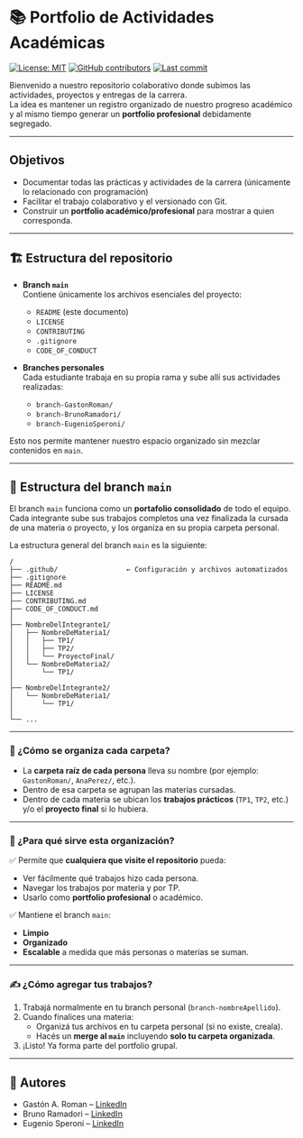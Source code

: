 # 📚 Portfolio de Actividades Académicas

[![License: MIT](https://img.shields.io/badge/License-MIT-yellow.svg)](./LICENSE)
[![GitHub contributors](https://img.shields.io/github/contributors/NewDoge23/AS_ORT_08-25)](https://github.com/NewDoge23/AS_ORT_08-25/graphs/contributors)
[![Last commit](https://img.shields.io/github/last-commit/NewDoge23/AS_ORT_08-25)](https://github.com/NewDoge23/AS_ORT_08-25/commits/main)

Bienvenido a nuestro repositorio colaborativo donde subimos las actividades, proyectos y entregas de la carrera.  
La idea es mantener un registro organizado de nuestro progreso académico y al mismo tiempo generar un **portfolio profesional** debidamente segregado.

---

## Objetivos

- Documentar todas las prácticas y actividades de la carrera (únicamente lo relacionado con programación)
- Facilitar el trabajo colaborativo y el versionado con Git.
- Construir un **portfolio académico/profesional** para mostrar a quien corresponda.

---

## 🏗️ Estructura del repositorio

- **Branch `main`**  
  Contiene únicamente los archivos esenciales del proyecto:
    - `README` (este documento)
    - `LICENSE`
    - `CONTRIBUTING`
    - `.gitignore`
    - `CODE_OF_CONDUCT`


- **Branches personales**  
  Cada estudiante trabaja en su propia rama y sube allí sus actividades realizadas:
    - `branch-GastonRoman/`
    - `branch-BrunoRamadori/`
    - `branch-EugenioSperoni/`

Esto nos permite mantener nuestro espacio organizado sin mezclar contenidos en `main`.

---

## 📁 Estructura del branch `main`

El branch `main` funciona como un **portafolio consolidado** de todo el equipo.  
Cada integrante sube sus trabajos completos una vez finalizada la cursada de una materia o proyecto, y los organiza en su propia carpeta personal.

La estructura general del branch `main` es la siguiente:

```plaintext
/
├── .github/                 ← Configuración y archivos automatizados
├── .gitignore
├── README.md
├── LICENSE
├── CONTRIBUTING.md
├── CODE_OF_CONDUCT.md
│
├── NombreDelIntegrante1/
│   ├── NombreDeMateria1/
│   │   ├── TP1/
│   │   ├── TP2/
│   │   └── ProyectoFinal/
│   └── NombreDeMateria2/
│       └── TP1/
│
├── NombreDelIntegrante2/
│   └── NombreDeMateria1/
│       └── TP1/
│
└── ...
```

---

### 👤 ¿Cómo se organiza cada carpeta?

- La **carpeta raíz de cada persona** lleva su nombre (por ejemplo: `GastonRoman/`, `AnaPerez/`, etc.).
- Dentro de esa carpeta se agrupan las materias cursadas.
- Dentro de cada materia se ubican los **trabajos prácticos** (`TP1`, `TP2`, etc.) y/o el **proyecto final** si lo hubiera.

---

### 🧭 ¿Para qué sirve esta organización?

✅ Permite que **cualquiera que visite el repositorio** pueda:
- Ver fácilmente qué trabajos hizo cada persona.
- Navegar los trabajos por materia y por TP.
- Usarlo como **portfolio profesional** o académico.

✅ Mantiene el branch `main`:
- **Limpio**
- **Organizado**
- **Escalable** a medida que más personas o materias se suman.

---

### ✍️ ¿Cómo agregar tus trabajos?

1. Trabajá normalmente en tu branch personal (`branch-nombreApellido`).
2. Cuando finalices una materia:
    - Organizá tus archivos en tu carpeta personal (si no existe, creala).
    - Hacés un **merge al `main`** incluyendo **solo tu carpeta organizada**.
3. ¡Listo! Ya forma parte del portfolio grupal.

---

## 👥 Autores
- Gastón A. Roman – [LinkedIn](https://www.linkedin.com/in/gastonr01/)
- Bruno Ramadori – [LinkedIn](https://www.linkedin.com/in/bruno-ramadori/)
- Eugenio Speroni – [LinkedIn](https://www.linkedin.com/in/eugenio-speroni-6b66251aa/)